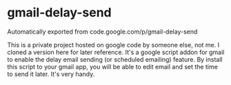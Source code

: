 # gmail-delay-send
Automatically exported from code.google.com/p/gmail-delay-send

This is a private project hosted on google code by someone else, not me. I cloned a version here for later reference. It's a google script
addon for gmail to enable the delay email sending (or scheduled emailing) feature. By install this script to your gmail app, you will be able to edit 
email and set the time to send it later. It's very handy. 
